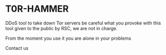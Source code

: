 # T0R-HAMMER
DDoS tool to take down Tor servers
be careful what you provoke with this tool given to the public by RSC, we are not in charge.

From the moment you use it you are alone in your problems

Contact us
